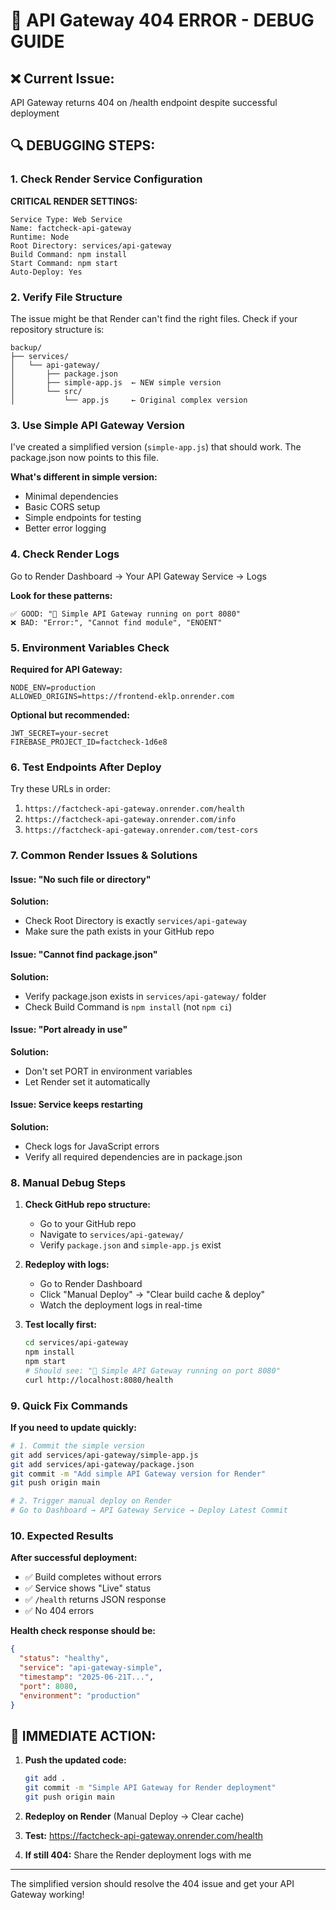 # 🚨 API Gateway 404 ERROR - DEBUG GUIDE

## ❌ Current Issue: 
API Gateway returns 404 on /health endpoint despite successful deployment

## 🔍 DEBUGGING STEPS:

### 1. Check Render Service Configuration

**CRITICAL RENDER SETTINGS:**
```
Service Type: Web Service
Name: factcheck-api-gateway
Runtime: Node
Root Directory: services/api-gateway
Build Command: npm install
Start Command: npm start
Auto-Deploy: Yes
```

### 2. Verify File Structure

The issue might be that Render can't find the right files. Check if your repository structure is:
```
backup/
├── services/
│   └── api-gateway/
│       ├── package.json
│       ├── simple-app.js  ← NEW simple version
│       └── src/
│           └── app.js     ← Original complex version
```

### 3. Use Simple API Gateway Version

I've created a simplified version (`simple-app.js`) that should work. The package.json now points to this file.

**What's different in simple version:**
- Minimal dependencies
- Basic CORS setup
- Simple endpoints for testing
- Better error logging

### 4. Check Render Logs

Go to Render Dashboard → Your API Gateway Service → Logs

**Look for these patterns:**
```
✅ GOOD: "🚀 Simple API Gateway running on port 8080"
❌ BAD: "Error:", "Cannot find module", "ENOENT"
```

### 5. Environment Variables Check

**Required for API Gateway:**
```
NODE_ENV=production
ALLOWED_ORIGINS=https://frontend-eklp.onrender.com
```

**Optional but recommended:**
```
JWT_SECRET=your-secret
FIREBASE_PROJECT_ID=factcheck-1d6e8
```

### 6. Test Endpoints After Deploy

Try these URLs in order:
1. `https://factcheck-api-gateway.onrender.com/health`
2. `https://factcheck-api-gateway.onrender.com/info`
3. `https://factcheck-api-gateway.onrender.com/test-cors`

### 7. Common Render Issues & Solutions

#### Issue: "No such file or directory"
**Solution:** 
- Check Root Directory is exactly `services/api-gateway`
- Make sure the path exists in your GitHub repo

#### Issue: "Cannot find package.json"
**Solution:**
- Verify package.json exists in `services/api-gateway/` folder
- Check Build Command is `npm install` (not `npm ci`)

#### Issue: "Port already in use"
**Solution:**
- Don't set PORT in environment variables
- Let Render set it automatically

#### Issue: Service keeps restarting
**Solution:**
- Check logs for JavaScript errors
- Verify all required dependencies are in package.json

### 8. Manual Debug Steps

1. **Check GitHub repo structure:**
   - Go to your GitHub repo
   - Navigate to `services/api-gateway/`
   - Verify `package.json` and `simple-app.js` exist

2. **Redeploy with logs:**
   - Go to Render Dashboard
   - Click "Manual Deploy" → "Clear build cache & deploy"
   - Watch the deployment logs in real-time

3. **Test locally first:**
   ```bash
   cd services/api-gateway
   npm install
   npm start
   # Should see: "🚀 Simple API Gateway running on port 8080"
   curl http://localhost:8080/health
   ```

### 9. Quick Fix Commands

**If you need to update quickly:**

```bash
# 1. Commit the simple version
git add services/api-gateway/simple-app.js
git add services/api-gateway/package.json
git commit -m "Add simple API Gateway version for Render"
git push origin main

# 2. Trigger manual deploy on Render
# Go to Dashboard → API Gateway Service → Deploy Latest Commit
```

### 10. Expected Results

**After successful deployment:**
- ✅ Build completes without errors
- ✅ Service shows "Live" status
- ✅ `/health` returns JSON response
- ✅ No 404 errors

**Health check response should be:**
```json
{
  "status": "healthy",
  "service": "api-gateway-simple",
  "timestamp": "2025-06-21T...",
  "port": 8080,
  "environment": "production"
}
```

## 🚀 IMMEDIATE ACTION:

1. **Push the updated code:**
   ```bash
   git add .
   git commit -m "Simple API Gateway for Render deployment"
   git push origin main
   ```

2. **Redeploy on Render** (Manual Deploy → Clear cache)

3. **Test:** https://factcheck-api-gateway.onrender.com/health

4. **If still 404:** Share the Render deployment logs with me

---

The simplified version should resolve the 404 issue and get your API Gateway working!
